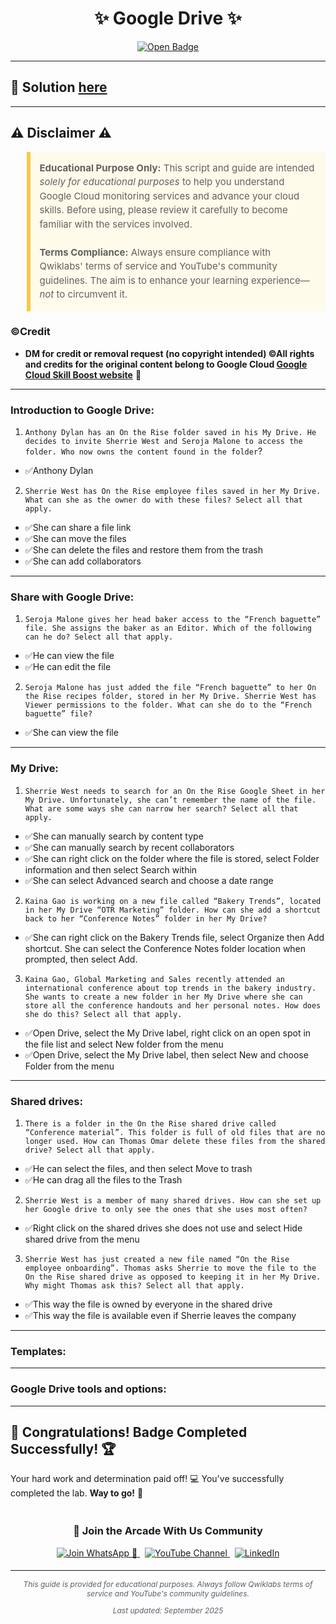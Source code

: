 <h1 align="center">
✨  Google Drive ✨
</h1>

<div align="center">
  <a href="https://www.cloudskillsboost.google/course_templates/199"_blank" rel="noopener noreferrer">
    <img src="https://img.shields.io/badge/Open_Lab-Cloud_Skills_Boost-4285F4?style=for-the-badge&logo=google&logoColor=white&labelColor=34A853" alt="Open Badge">
  </a>
</div>

---

## 🔑 Solution [here]()

---

## ⚠️ Disclaimer ⚠️

<blockquote style="background-color: #fffbea; border-left: 6px solid #f7c948; padding: 1em; font-size: 15px; line-height: 1.5;">
  <strong>Educational Purpose Only:</strong> This script and guide are intended <em>solely for educational purposes</em> to help you understand Google Cloud monitoring services and advance your cloud skills. Before using, please review it carefully to become familiar with the services involved.
  <br><br>
  <strong>Terms Compliance:</strong> Always ensure compliance with Qwiklabs' terms of service and YouTube's community guidelines. The aim is to enhance your learning experience—<em>not</em> to circumvent it.
</blockquote>

### ©Credit
- **DM for credit or removal request (no copyright intended) ©All rights and credits for the original content belong to Google Cloud [Google Cloud Skill Boost website](https://www.cloudskillsboost.google/)** 🙏

---
### Introduction to Google Drive:
1. `Anthony Dylan has an On the Rise folder saved in his My Drive. He decides to invite Sherrie West and Seroja Malone to access the folder. Who now owns the content found in the folder`?

* ✅Anthony Dylan

2. `Sherrie West has On the Rise employee files saved in her My Drive. What can she as the owner do with these files? Select all that apply.`

* ✅She can share a file link
* ✅She can move the files
* ✅She can delete the files and restore them from the trash
* ✅She can add collaborators

---
### Share with Google Drive:
1. `Seroja Malone gives her head baker access to the “French baguette” file. She assigns the baker as an Editor. Which of the following can he do? Select all that apply.`

* ✅He can view the file
* ✅He can edit the file

2. `Seroja Malone has just added the file “French baguette” to her On the Rise recipes folder, stored in her My Drive. Sherrie West has Viewer permissions to the folder. What can she do to the “French baguette” file?`

* ✅She can view the file
---
### My Drive:
1. `Sherrie West needs to search for an On the Rise Google Sheet in her My Drive. Unfortunately, she can’t remember the name of the file. What are some ways she can narrow her search? Select all that apply.`

* ✅She can manually search by content type
* ✅She can manually search by recent collaborators
* ✅She can right click on the folder where the file is stored, select Folder information and then select Search within
* ✅She can select Advanced search and choose a date range

2. `Kaina Gao is working on a new file called “Bakery Trends”, located in her My Drive “OTR Marketing” folder. How can she add a shortcut back to her “Conference Notes” folder in her My Drive?`

* ✅She can right click on the Bakery Trends file, select Organize then Add shortcut. She can select the Conference Notes folder location when prompted, then select Add.

3. `Kaina Gao, Global Marketing and Sales recently attended an international conference about top trends in the bakery industry. She wants to create a new folder in her My Drive where she can store all the conference handouts and her personal notes. How does she do this? Select all that apply.`

* ✅Open Drive, select the My Drive label, right click on an open spot in the file list and select New folder from the menu
* ✅Open Drive, select the My Drive label, then select New and choose Folder from the menu
---
### Shared drives:
1. `There is a folder in the On the Rise shared drive called “Conference material”. This folder is full of old files that are no longer used. How can Thomas Omar delete these files from the shared drive? Select all that apply.`

* ✅He can select the files, and then select Move to trash
* ✅He can drag all the files to the Trash

2. `Sherrie West is a member of many shared drives. How can she set up her Google drive to only see the ones that she uses most often?`

* ✅Right click on the shared drives she does not use and select Hide shared drive from the menu

3. `Sherrie West has just created a new file named “On the Rise employee onboarding”. Thomas asks Sherrie to move the file to the On the Rise shared drive as opposed to keeping it in her My Drive. Why might Thomas ask this? Select all that apply.`

* ✅This way the file is owned by everyone in the shared drive
* ✅This way the file is available even if Sherrie leaves the company
---
### Templates:
---
### Google Drive tools and options:
---

## 🎉 **Congratulations! Badge Completed Successfully!** 🏆  

Your hard work and determination paid off! 💻
You've successfully completed the lab. **Way to go!** 🚀


<div align="center" style="padding: 5px;">
  <h3>📱 Join the Arcade With Us Community</h3>
  
  <a href="https://chat.whatsapp.com/KN3NvYNTJvU5xMCVTORJtS">
    <img src="https://img.shields.io/badge/Join_WhatsApp-25D366?style=for-the-badge&logo=whatsapp&logoColor=white" alt="Join WhatsApp 👥">
  </a>
  &nbsp;
  <a href="https://youtube.com/@arcadewithus_we?si=yeEby5M3k40gdX4l">
    <img src="https://img.shields.io/badge/Subscribe-Arcade%20With%20Us-FF0000?style=for-the-badge&logo=youtube&logoColor=white" alt="YouTube Channel">
  </a>
  &nbsp;
  <a href="https://www.linkedin.com/in/tripti-gupta-a28a6832b/">
    <img src="https://img.shields.io/badge/LINKEDIN-Tripti%20Gupta-0077B5?style=for-the-badge&logo=linkedin&logoColor=white" alt="LinkedIn">
</a>


</div>

---

<div align="center">
  <p style="font-size: 12px; color: #586069;">
    <em>This guide is provided for educational purposes. Always follow Qwiklabs terms of service and YouTube's community guidelines.</em>
  </p>
  <p style="font-size: 12px; color: #586069;">
    <em>Last updated: September 2025</em>
  </p>
</div>
